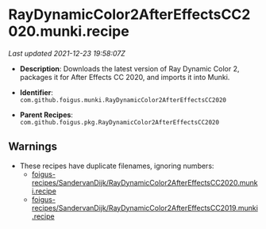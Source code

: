 # RayDynamicColor2AfterEffectsCC2020.munki.recipe

_Last updated 2021-12-23 19:58:07Z_

- **Description**: Downloads the latest version of Ray Dynamic Color 2, packages it for After Effects CC 2020, and imports it into Munki.

- **Identifier**: `com.github.foigus.munki.RayDynamicColor2AfterEffectsCC2020`

- **Parent Recipes**: `com.github.foigus.pkg.RayDynamicColor2AfterEffectsCC2020`

## Warnings

- These recipes have duplicate filenames, ignoring numbers:
    - [foigus-recipes/SandervanDijk/RayDynamicColor2AfterEffectsCC2020.munki.recipe](/autopkg-dupe-tracker/foigus-recipes/SandervanDijk/RayDynamicColor2AfterEffectsCC2020.munki.recipe)
    - [foigus-recipes/SandervanDijk/RayDynamicColor2AfterEffectsCC2019.munki.recipe](/autopkg-dupe-tracker/foigus-recipes/SandervanDijk/RayDynamicColor2AfterEffectsCC2019.munki.recipe)